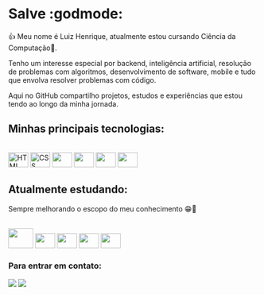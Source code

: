 # Salve :godmode:

👍 Meu nome é Luiz Henrique, atualmente estou cursando Ciência da Computação🧠.

Tenho um interesse especial por backend, inteligência artificial, resolução de problemas com algoritmos, desenvolvimento de software, mobile e tudo que envolva resolver problemas com código.

Aqui no GitHub compartilho projetos, estudos e experiências que estou tendo ao longo da minha jornada.

## Minhas principais tecnologias:
<div style = "display: inline_block"><br>
<img height="30" width="40" alt = "HTML" src="https://cdn.jsdelivr.net/gh/devicons/devicon@latest/icons/html5/html5-original.svg" />
<img height="30" width="40" alt = "CSS" src="https://cdn.jsdelivr.net/gh/devicons/devicon@latest/icons/css3/css3-original.svg" />
<img height="30" width="40" src="https://cdn.jsdelivr.net/gh/devicons/devicon@latest/icons/javascript/javascript-original.svg" />
<img height="30" width="40" src="https://cdn.jsdelivr.net/gh/devicons/devicon@latest/icons/react/react-original.svg" />
<img height="30" width="40" src="https://cdn.jsdelivr.net/gh/devicons/devicon@latest/icons/aftereffects/aftereffects-original.svg" />
<img height="30" width="40" src="https://cdn.jsdelivr.net/gh/devicons/devicon@latest/icons/premierepro/premierepro-original.svg" />

</div>

## Atualmente estudando:
Sempre melhorando o escopo do meu conhecimento 😁🧠
<div style = "display: inline_block"><br>
<img height="40" width="50" src="https://cdn.jsdelivr.net/gh/devicons/devicon@latest/icons/java/java-original.svg" />
<img height="30" width="40" src="https://cdn.jsdelivr.net/gh/devicons/devicon@latest/icons/nodejs/nodejs-original-wordmark.svg" />
<img height="30" width="40" src="https://cdn.jsdelivr.net/gh/devicons/devicon@latest/icons/c/c-original.svg" />
<img height="30" width="40" src="https://cdn.jsdelivr.net/gh/devicons/devicon@latest/icons/cplusplus/cplusplus-original.svg" />      
<img height="30" width="40" src="https://cdn.jsdelivr.net/gh/devicons/devicon@latest/icons/python/python-original.svg" />

</div>

### Para entrar em contato:
<a href = "https://www.linkedin.com/in/luiz-henrique-barbosa-dias-23aab3312/" target="_blank"><img src="https://img.shields.io/badge/LinkedIn-0077B5?style=for-the-badge&logo=linkedin&logoColor=white"  target="_blank"></a>
<a href = "mailto:luhebadi@gmail.com" target="_blank"><img src="https://img.shields.io/badge/Gmail-D14836?style=for-the-badge&logo=gmail&logoColor=white"  target="_blank"></a>
